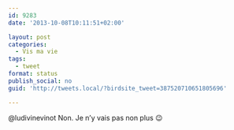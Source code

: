 ```yaml
---
id: 9283
date: '2013-10-08T10:11:51+02:00'

layout: post
categories:
  - Vis ma vie
tags:
  - tweet
format: status
publish_social: no
guid: 'http://tweets.local/?birdsite_tweet=387520710651805696'

---
```


@ludivinevinot Non. Je n’y vais pas non plus 😉